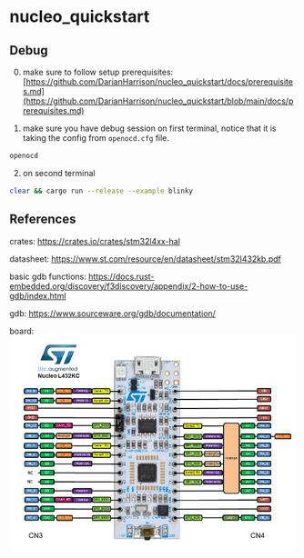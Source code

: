 # nucleo_quickstart
 
## Debug

0. make sure to follow setup prerequisites: [https://github.com/DarianHarrison/nucleo_quickstart/docs/prerequisites.md](https://github.com/DarianHarrison/nucleo_quickstart/blob/main/docs/prerequisites.md)

1. make sure you have debug session on first terminal, notice that it is taking the config from ```openocd.cfg``` file.
```bash
openocd
```

2. on second terminal
```bash
clear && cargo run --release --example blinky
```

## References

crates:
https://crates.io/crates/stm32l4xx-hal

datasheet:
https://www.st.com/resource/en/datasheet/stm32l432kb.pdf

basic gdb functions:
https://docs.rust-embedded.org/discovery/f3discovery/appendix/2-how-to-use-gdb/index.html

gdb:
https://www.sourceware.org/gdb/documentation/

board:
![Alt Text](./docs/nucleo_l432kc.png)



